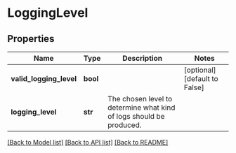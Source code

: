 # LoggingLevel

## Properties
Name | Type | Description | Notes
------------ | ------------- | ------------- | -------------
**valid_logging_level** | **bool** |  | [optional] [default to False]
**logging_level** | **str** | The chosen level to determine what kind of logs should be produced. | 

[[Back to Model list]](../README.md#documentation-for-models) [[Back to API list]](../README.md#documentation-for-api-endpoints) [[Back to README]](../README.md)


